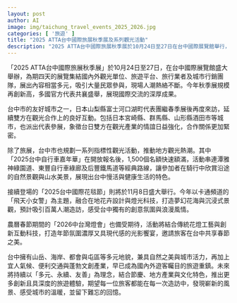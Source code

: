 ```yaml
---
layout: post
author: AI
image: img/taichung_travel_events_2025_2026.jpg
categories: [ '旅遊' ]
title: "2025 ATTA台中國際旅展秋季展及系列觀光活動"  
description: "2025 ATTA台中國際旅展秋季展於10月24日至27日在台中國際展覽館舉行，匯集多國觀光單位展現國際交流成果。日本多地城市代表參展，深化台日觀光合作。台中同步推出自行車嘉年華、國際花毯節及2026中台灣燈會等特色活動，展現多元地貌、文化魅力與創意氛圍，吸引國內外旅客共賞城市風光。"  "
---
```

「2025 ATTA台中國際旅展秋季展」於10月24日至27日，在台中國際展覽館盛大舉辦，為期四天的展覽集結國內外觀光單位、旅遊平台、旅行業者及城市行銷團隊，展出內容相當多元，吸引大量民眾參與，現場人潮熱絡不斷。今年秋季展規模再創新高，多國官方代表共襄盛舉，展現國際交流的深厚成果。  

台中市的友好城市之一，日本山梨縣富士河口湖町代表團繼春季展後再度來訪，延續雙方在觀光合作上的良好互動。包括日本宮崎縣、群馬縣、山形縣酒田市等城市，也派出代表參展，象徵台日雙方在觀光產業的情誼日益強化，合作關係更加緊密。  

除了旅展，台中市也規劃一系列指標性觀光活動，推動地方觀光熱潮。其中「2025台中自行車嘉年華」在開放報名後，1,500個名額快速額滿，活動串連潭雅神綠園道、東豐自行車綠廊及后豐鐵馬道等經典路線，讓參加者在騎行中欣賞沿途的自然景觀與山水美景，展現出台中慢活與健康生活的特色。  

接續登場的「2025台中國際花毯節」則將於11月8日盛大舉行。今年以卡通頻道的「飛天小女警」為主題，融合在地花卉設計與燈光科技，打造夢幻花海與沉浸式景觀，預計吸引百萬人潮造訪，感受台中獨有的創意氛圍與浪漫風情。  

農曆春節期間的「2026中台灣燈會」也備受期待，活動將結合傳統花燈工藝與創新互動科技，打造年節氛圍濃厚又具現代感的光影饗宴，邀請旅客在台中共享春節之美。  

台中擁有山岳、海岸、都會與屯區等多元地貌，兼具自然之美與城市活力，再加上宜人氣候、便利交通與蓬勃文創產業，早已成為國內外遊客矚目的旅遊重鎮。未來將持續以「多元、永續、友善」為理念，結合節慶、地方產業與文化特色，推出更多創新且具深度的旅遊體驗，期望每一位旅客都能在每一次造訪中，發現嶄新的風景、感受城市的溫暖，並留下難忘的回憶。  